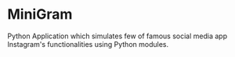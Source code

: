 # MiniGram

Python Application which simulates few of famous social media app Instagram's functionalities using Python modules. 
